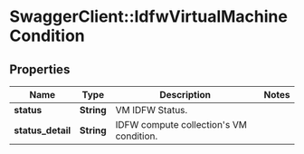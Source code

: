 # SwaggerClient::IdfwVirtualMachineCondition

## Properties
Name | Type | Description | Notes
------------ | ------------- | ------------- | -------------
**status** | **String** | VM IDFW Status. | 
**status_detail** | **String** | IDFW compute collection&#39;s VM condition. | 


